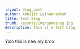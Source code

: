 ```yaml
---
layout: blog_post
author: Abhijit Leihaorambam
title: Test Blog
thumb: /assets/img/games/gg.jpg
description: This is a test blog
---
```


Yolo this is new my broo

